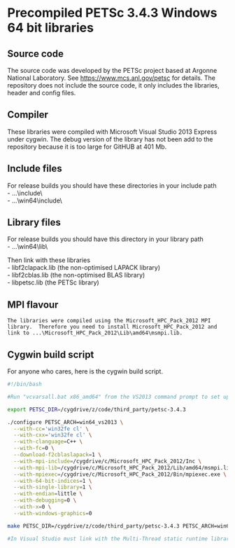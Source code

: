 # Precompiled PETSc 3.4.3 Windows 64 bit libraries

## Source code 

The source code was developed by the PETSc project based at Argonne National Laboratory. See https://www.mcs.anl.gov/petsc for details. The repository does not include the source code, it only includes the libraries, header and config files.

## Compiler 

These libraries were compiled with Microsoft Visual Studio 2013 Express under cygwin.  The debug version of the library has not been add to the repository because it is too large for GitHUB at 401 Mb.

## Include files 

For release builds you should have these directories in your include path  
	- ...\include\  
	- ...\win64\include\  

## Library files 

For release builds you should have this directory in your library path  
	- ...\win64\lib\  

Then link with these libraries  
	- libf2clapack.lib (the non-optimised LAPACK library)  
	- libf2cblas.lib (the non-optimised BLAS library)  
	- libpetsc.lib (the PETSc library)  

## MPI flavour  
	The libraries were compiled using the Microsoft_HPC_Pack_2012 MPI library.  Therefore you need to install Microsoft_HPC_Pack_2012 and link to ...\Microsoft_HPC_Pack_2012\Lib\amd64\msmpi.lib.

## Cygwin build script

For anyone who cares, here is the cygwin build script.

```bash script
#!/bin/bash

#Run "vcvarsall.bat x86_amd64" from the VS2013 command prompt to set up the command line compile environment for windows 64 bit builds.  Then launch cygwin from that command prompt window.

export PETSC_DIR=/cygdrive/z/code/third_party/petsc-3.4.3

./configure PETSC_ARCH=win64_vs2013 \
  --with-cc='win32fe cl' \
  --with-cxx='win32fe cl' \
  --with-clanguage=C++ \
  --with-fc=0 \
  --download-f2cblaslapack=1 \
  --with-mpi-include=/cygdrive/c/Microsoft_HPC_Pack_2012/Inc \
  --with-mpi-lib=/cygdrive/c/Microsoft_HPC_Pack_2012/Lib/amd64/msmpi.lib \
  --with-mpiexec=/cygdrive/c/Microsoft_HPC_Pack_2012/Bin/mpiexec.exe \
  --with-64-bit-indices=1 \
  --with-single-library=1 \
  --with-endian=little \
  --with-debugging=0 \
  --with-x=0 \
  --with-windows-graphics=0

make PETSC_DIR=/cygdrive/z/code/third_party/petsc-3.4.3 PETSC_ARCH=win64_vs2013 all

#In Visual Studio must link with the Multi-Thread static runtime library /MT option see Configuration Properties | C/C++ | Code Generation | Runtime Libraries | Multi-thread (/MT)

```

